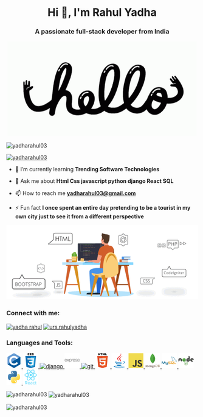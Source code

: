 <h1 align="center">Hi 👋, I'm Rahul Yadha</h1>
<h3 align="center">A passionate full-stack developer from India</h3>
<p align="center">
  <img src="https://github.com/yadharahul03/yadharahul03/blob/main/hello-wave.gif" alt="hello" /> </p>
</p>

<p align="left"> <img src="https://komarev.com/ghpvc/?username=yadharahul03&label=Profile%20views&color=0e75b6&style=flat" alt="yadharahul03" /> </p>

<p align="left"> <a href="https://github.com/ryo-ma/github-profile-trophy"><img src="https://github-profile-trophy.vercel.app/?username=yadharahul03" alt="yadharahul03" /></a> </p>

- 🌱 I’m currently learning **Trending Software Technologies**

- 💬 Ask me about **Html Css javascript python django React SQL**

- 📫 How to reach me **yadharahul03@gmail.com**

- ⚡ Fun fact **I once spent an entire day pretending to be a tourist in my own city just to see it from a different perspective**
<p align="center"> <img src="https://github.com/yadharahul03/yadharahul03/blob/main/My-work.gif" alt="codergif" /> </p>

<h3 align="left">Connect with me:</h3>
<p align="left">
<a href="https://linkedin.com/in/yadha rahul" target="blank"><img align="center" src="https://raw.githubusercontent.com/rahuldkjain/github-profile-readme-generator/master/src/images/icons/Social/linked-in-alt.svg" alt="yadha rahul" height="30" width="40" /></a>
<a href="https://instagram.com/urs.rahulyadha" target="blank"><img align="center" src="https://raw.githubusercontent.com/rahuldkjain/github-profile-readme-generator/master/src/images/icons/Social/instagram.svg" alt="urs.rahulyadha" height="30" width="40" /></a>
</p>

<h3 align="left">Languages and Tools:</h3>
<p align="left"> <a href="https://www.cprogramming.com/" target="_blank" rel="noreferrer"> <img src="https://raw.githubusercontent.com/devicons/devicon/master/icons/c/c-original.svg" alt="c" width="40" height="40"/> </a> <a href="https://www.w3schools.com/css/" target="_blank" rel="noreferrer"> <img src="https://raw.githubusercontent.com/devicons/devicon/master/icons/css3/css3-original-wordmark.svg" alt="css3" width="40" height="40"/> </a> <a href="https://www.djangoproject.com/" target="_blank" rel="noreferrer"> <img src="https://cdn.worldvectorlogo.com/logos/django.svg" alt="django" width="40" height="40"/> </a> <a href="https://expressjs.com" target="_blank" rel="noreferrer"> <img src="https://raw.githubusercontent.com/devicons/devicon/master/icons/express/express-original-wordmark.svg" alt="express" width="40" height="40"/> </a> <a href="https://git-scm.com/" target="_blank" rel="noreferrer"> <img src="https://www.vectorlogo.zone/logos/git-scm/git-scm-icon.svg" alt="git" width="40" height="40"/> </a> <a href="https://www.w3.org/html/" target="_blank" rel="noreferrer"> <img src="https://raw.githubusercontent.com/devicons/devicon/master/icons/html5/html5-original-wordmark.svg" alt="html5" width="40" height="40"/> </a> <a href="https://www.java.com" target="_blank" rel="noreferrer"> <img src="https://raw.githubusercontent.com/devicons/devicon/master/icons/java/java-original.svg" alt="java" width="40" height="40"/> </a> <a href="https://developer.mozilla.org/en-US/docs/Web/JavaScript" target="_blank" rel="noreferrer"> <img src="https://raw.githubusercontent.com/devicons/devicon/master/icons/javascript/javascript-original.svg" alt="javascript" width="40" height="40"/> </a> <a href="https://www.mongodb.com/" target="_blank" rel="noreferrer"> <img src="https://raw.githubusercontent.com/devicons/devicon/master/icons/mongodb/mongodb-original-wordmark.svg" alt="mongodb" width="40" height="40"/> </a> <a href="https://www.mysql.com/" target="_blank" rel="noreferrer"> <img src="https://raw.githubusercontent.com/devicons/devicon/master/icons/mysql/mysql-original-wordmark.svg" alt="mysql" width="40" height="40"/> </a> <a href="https://nodejs.org" target="_blank" rel="noreferrer"> <img src="https://raw.githubusercontent.com/devicons/devicon/master/icons/nodejs/nodejs-original-wordmark.svg" alt="nodejs" width="40" height="40"/> </a> <a href="https://www.python.org" target="_blank" rel="noreferrer"> <img src="https://raw.githubusercontent.com/devicons/devicon/master/icons/python/python-original.svg" alt="python" width="40" height="40"/> </a> <a href="https://reactjs.org/" target="_blank" rel="noreferrer"> <img src="https://raw.githubusercontent.com/devicons/devicon/master/icons/react/react-original-wordmark.svg" alt="react" width="40" height="40"/> </a> </p>

<p><img align="left" src="https://github-readme-stats.vercel.app/api/top-langs?username=yadharahul03&show_icons=true&locale=en&layout=compact" alt="yadharahul03" /></p>

<p>&nbsp;<img align="center" src="https://github-readme-stats.vercel.app/api?username=yadharahul03&show_icons=true&locale=en" alt="yadharahul03" /></p>

<p><img align="center" src="https://github-readme-streak-stats.herokuapp.com/?user=yadharahul03&" alt="yadharahul03" /></p>
